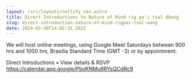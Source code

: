 ```yaml
---
layout: /src/layouts/netlify_cms.astro
title: Direct Introductions to Nature of Mind rig pa'i tsal dbang
slug: direct-introduction-nature-of-mind-rigpai-tsal-wang
date: 2024-03-30T14:02:15.292Z
---
```

We will host online meetings, using Google Meet Saturdays between 900 hrs and 1000 hrs, Brasília Standard Time (GMT -3) or by appointment. 

Direct Introductions
•  View details & RSVP https://calendar.app.google/PbvKNMu9RYsQCdRc9